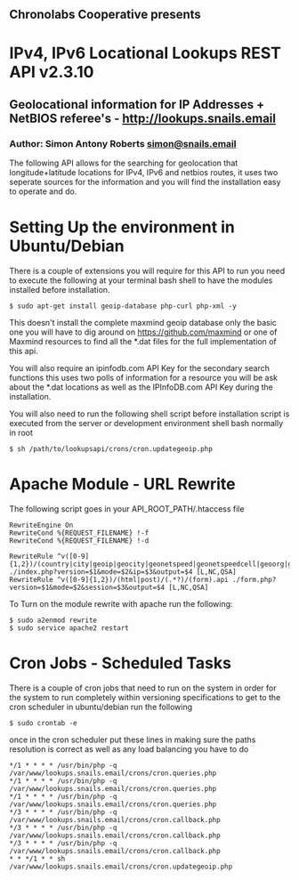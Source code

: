 ## Chronolabs Cooperative presents

# IPv4, IPv6 Locational Lookups REST API v2.3.10

## Geolocational information for IP Addresses + NetBIOS referee's - http://lookups.snails.email

### Author: Simon Antony Roberts <simon@snails.email>

The following API allows for the searching for geolocation that longitude+latitude locations for IPv4, IPv6 and netbios routes, it uses two seperate sources for the information and you will find the installation easy to operate and do.

# Setting Up the environment in Ubuntu/Debian

There is a couple of extensions you will require for this API to run you need to execute the following at your terminal bash shell to have the modules installed before installation.

    $ sudo apt-get install geoip-database php-curl php-xml -y
    
This doesn't install the complete maxmind geoip database only the basic one you will have to dig around on https://github.com/maxmind or one of Maxmind resources to find all the *.dat files for the full implementation of this api.

You will also require an ipinfodb.com API Key for the secondary search functions this uses two polls of information for a resource you will be ask about the *.dat locations as well as the IPInfoDB.com API Key during the installation.

You will also need to run the following shell script before installation script is executed from the server or development environment shell bash normally in root

    $ sh /path/to/lookupsapi/crons/cron.updategeoip.php

# Apache Module - URL Rewrite

The following script goes in your API_ROOT_PATH/.htaccess file

    RewriteEngine On
    RewriteCond %{REQUEST_FILENAME} !-f
    RewriteCond %{REQUEST_FILENAME} !-d

    RewriteRule ^v([0-9]{1,2})/(country|city|geoip|geocity|geonetspeed|geonetspeedcell|geoorg|geoisp|georegion)/(.*?)/(raw|html|serial|json|xml).api ./index.php?version=$1&mode=$2&ip=$3&output=$4 [L,NC,QSA]
    RewriteRule ^v([0-9]{1,2})/(html|post)/(.*?)/(form).api ./form.php?version=$1&mode=$2&session=$3&output=$4 [L,NC,QSA]

To Turn on the module rewrite with apache run the following:

    $ sudo a2enmod rewrite
    $ sudo service apache2 restart

# Cron Jobs - Scheduled Tasks

There is a couple of cron jobs that need to run on the system in order for the system to run completely within versioning specifications to get to the cron scheduler in ubuntu/debian run the following

    $ sudo crontab -e
    
once in the cron scheduler put these lines in making sure the paths resolution is correct as well as any load balancing you have to do

    */1 * * * * /usr/bin/php -q /var/www/lookups.snails.email/crons/cron.queries.php
    */1 * * * * /usr/bin/php -q /var/www/lookups.snails.email/crons/cron.queries.php
    */1 * * * * /usr/bin/php -q /var/www/lookups.snails.email/crons/cron.queries.php
    */3 * * * * /usr/bin/php -q /var/www/lookups.snails.email/crons/cron.callback.php
    */3 * * * * /usr/bin/php -q /var/www/lookups.snails.email/crons/cron.callback.php
    */3 * * * * /usr/bin/php -q /var/www/lookups.snails.email/crons/cron.callback.php
    * * */1 * * sh /var/www/lookups.snails.email/crons/cron.updategeoip.php


